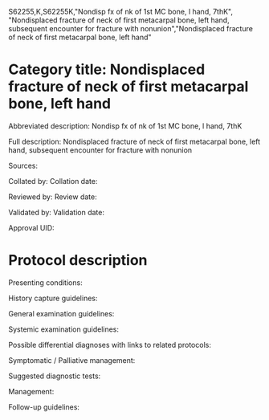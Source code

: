S62255,K,S62255K,"Nondisp fx of nk of 1st MC bone, l hand, 7thK", "Nondisplaced fracture of neck of first metacarpal bone, left hand, subsequent encounter for fracture with nonunion","Nondisplaced fracture of neck of first metacarpal bone, left hand"
# Category title: Nondisplaced fracture of neck of first metacarpal bone, left hand

Abbreviated description: Nondisp fx of nk of 1st MC bone, l hand, 7thK

Full description: Nondisplaced fracture of neck of first metacarpal bone, left hand, subsequent encounter for fracture with nonunion

Sources:

Collated by:
Collation date:

Reviewed by:
Review date:

Validated by:
Validation date:

Approval UID:

# Protocol description

Presenting conditions:

History capture guidelines:

General examination guidelines:

Systemic examination guidelines:

Possible differential diagnoses with links to related protocols:

Symptomatic / Palliative management:

Suggested diagnostic tests:

Management:

Follow-up guidelines:
